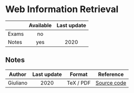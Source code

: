 # Web Information Retrieval

|          |Available|Last update|
|----------|:-------:|:---------:|
|Exams     |no       |           |
|Notes     |yes      |2020       |

## Notes

|Author  |Last update|Format   |Reference|
|--------|:---------:|:-------:|:-------:|
|Giuliano|2020       |TeX / PDF|[Source code](https://github.com/GiulianoAbruzzo/MSECS-Sapienza-Notes)|
